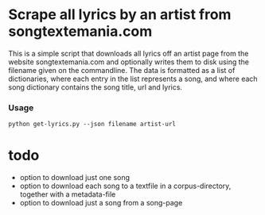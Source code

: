 
# Scrape all lyrics by an artist from songtextemania.com 

This is a simple script that downloads all lyrics off an artist page from the website songtextemania.com and optionally writes them to disk using the filename given on the commandline. The data is formatted as a list of dictionaries, where each entry in the list represents a song, and where each song dictionary contains the song title, url and lyrics.


### Usage

~~~
python get-lyrics.py --json filename artist-url
~~~



# todo

- option to download just one song
- option to download each song to a textfile in a corpus-directory, together with a metadata-file
- option to download just a song from a song-page
 
